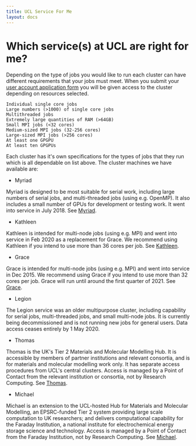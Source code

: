 ```yaml
---
title: UCL Service For Me
layout: docs
---
```


# Which service(s) at UCL are right for me?

Depending on the type of jobs you would like to run each cluster can have different requirements that your jobs must meet. When you submit your [user account application form](Account_Services.md) you will be given access to the cluster depending on resources selected.

    Individual single core jobs
    Large numbers (>1000) of single core jobs
    Multithreaded jobs
    Extremely large quantities of RAM (>64GB)
    Small MPI jobs (<32 cores)
    Medium-sized MPI jobs (32-256 cores)
    Large-sized MPI jobs (>256 cores)
    At least one GPGPU
    At least ten GPGPUs
    
Each cluster has it's own specifications for the types of jobs that they run which is all dependable on list above. The cluster machines we have available are:

- Myriad

Myriad is designed to be most suitable for serial work, including large numbers of serial jobs, and multi-threaded jobs (using e.g. OpenMP). It also includes a small number of GPUs for development or testing work. It went into service in July 2018. See [Myriad](Clusters/Myriad.md).

- Kathleen
 
Kathleen is intended for multi-node jobs (using e.g. MPI) and went into service in Feb 2020 as a replacement for Grace. We recommend using Kathleen if you intend to use more than 36 cores per job. See [Kathleen](Clusters/Kathleen.md).

- Grace

Grace is intended for multi-node jobs (using e.g. MPI) and went into service in Dec 2015. We recommend using Grace if you intend to use more than 32 cores per job. Grace will run until around the first quarter of 2021. See [Grace](Clusters/Grace.md).

- Legion

The Legion service was an older multipurpose cluster, including capability for serial jobs, multi-threaded jobs, and small multi-node jobs. It is currently being decommissioned and is not running new jobs for general users. Data access ceases entirely by 1 May 2020.

- Thomas

Thomas is the UK's Tier 2 Materials and Molecular Modelling Hub. It is accessible by members of partner institutions and relevant consortia, and is for materials and molecular modelling work only. It has separate access procedures from UCL's central clusters. Access is managed by a Point of Contact from the relevant institution or consortia, not by Research Computing. See [Thomas](Clusters/Thomas.md).

- Michael

Michael is an extension to the UCL-hosted Hub for Materials and Molecular Modelling, an EPSRC-funded Tier 2 system providing large scale computation to UK researchers; and delivers computational capability for the Faraday Institution, a national institute for electrochemical energy storage science and technology. Access is managed by a Point of Contact from the Faraday Institution, not by Research Computing. See [Michael](Clusters/Michael.md).


